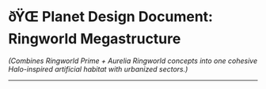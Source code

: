 ﻿# ðŸŒ Planet Design Document: **Ringworld Megastructure**

_(Combines Ringworld Prime + Aurelia Ringworld concepts into one cohesive Halo-inspired artificial habitat with urbanized sectors.)_

---

#
